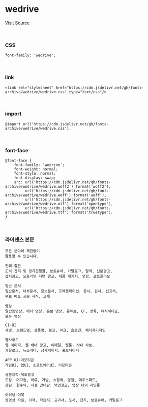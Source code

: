# wedrive

[Visit Source](http://www.earlyfont.com/portfolio/EARLYFONT_WEDRIVE)

&nbsp;

### CSS

```
font-family: 'wedrive';
```

&nbsp;

### link

```
<link rel="stylesheet" href="https://cdn.jsdelivr.net/gh/fonts-archive/wedrive/wedrive.css" type="text/css"/>
```

&nbsp;

### import

```
@import url('https://cdn.jsdelivr.net/gh/fonts-archive/wedrive/wedrive.css');
```

&nbsp;

### font-face

```
@font-face {
    font-family: 'wedrive';
    font-weight: normal;
    font-style: normal;
    font-display: swap;
    src: url('https://cdn.jsdelivr.net/gh/fonts-archive/wedrive/wedrive.woff2') format('woff2'),
         url('https://cdn.jsdelivr.net/gh/fonts-archive/wedrive/wedrive.woff') format('woff'),
         url('https://cdn.jsdelivr.net/gh/fonts-archive/wedrive/wedrive.otf') format('opentype'),
         url('https://cdn.jsdelivr.net/gh/fonts-archive/wedrive/wedrive.ttf') format('truetype');
}
```

&nbsp;

### 라이센스 본문

```
모든 분야에 제한없이
활용할 수 있습니다.

인쇄·출판
도서 잡지 및 정기간행물, 브로슈어, 카탈로그, 달력, 신문광고,
잡지광고, 오프라인 지면 광고, 제품 패키지, 명함, 포트폴리오

일반 문서
일반문서, 내부문서, 홍보문서, 프레젠테이션, 증서, 원서, 신고서,
무료 배포 공문 서식, 교재

영상
일반동영상, 배너 영상, 홍보 영상, 유튜브, CF, 영화, 뮤직비디오,
모든 영상

CI·BI
사명, 브랜드명, 상품명, 로고, 마크, 슬로건, 패키지디자인

웹사이트
웹 이미지, 웹 배너 광고, 이메일, 웹툰, 사내 사보,
카탈로그, 뉴스레터, 상세페이지, 홍보페이지

APP UI·이모티콘
게임UI, 앱UI, 소프트웨어UI, 이모티콘

상품제작·옥외광고
도장, 머그컵, 외류, 가방, 쇼핑백, 명찰, 마우스패드,
간판, 현수막, 시설 안내판, 벽면광고, 업장 내외 사인물

이러닝·이북
동영상 자료, 서적, 학습지, 교과서, 도서, 잡지, 브로슈어, 카탈로그
```
